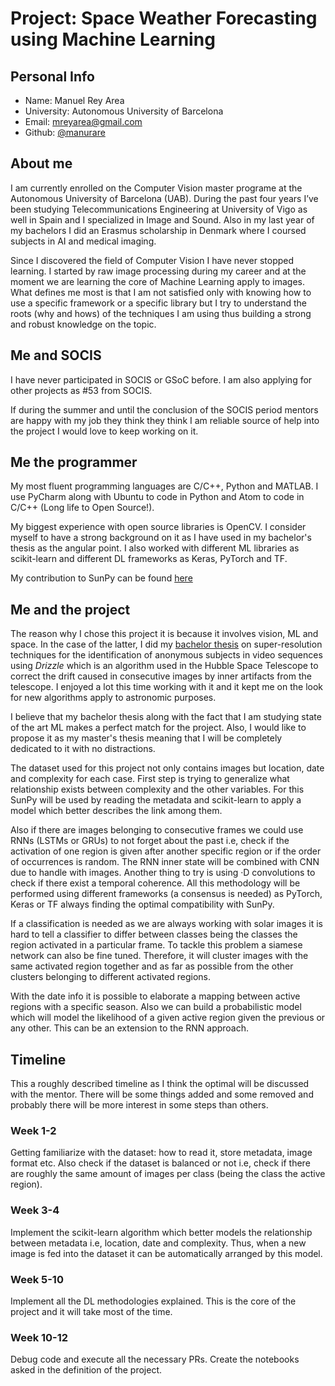 # Project: Space Weather Forecasting using Machine Learning
## Personal Info
- Name: Manuel Rey Area
- University: Autonomous University of Barcelona
- Email: mreyarea@gmail.com
- Github: [@manurare](https://github.com/manurare)

## About me
I am currently enrolled on the Computer Vision master programe at the Autonomous University of Barcelona (UAB). During the past four years I’ve been studying Telecommunications Engineering at University of Vigo as well in Spain and I specialized in Image and Sound. Also in my last year of my bachelors I did an Erasmus scholarship in Denmark where I coursed subjects in AI and medical imaging.

Since I discovered the field of Computer Vision I have never stopped learning. I started by raw image processing during my career and at the moment we are learning the core of Machine Learning apply to images. What defines me most is that I am not satisfied only with knowing how to use a specific framework or a specific library but I try to understand the roots (why and hows) of the techniques I am using thus building a strong and robust knowledge on the topic.

## Me and SOCIS
I have never participated in SOCIS or GSoC before. I am also applying for other projects as #53 from SOCIS.

If during the summer and until the conclusion of the SOCIS period mentors are happy with my job they think they think I am reliable source of help into the project I would love to keep working on it. 

## Me the programmer
My most fluent programming languages are C/C++, Python and MATLAB. I use PyCharm along with Ubuntu to code in Python and Atom to code in C/C++ (Long life to Open Source!). 

My biggest experience with open source libraries is OpenCV. I consider myself to have a strong background on it as I have used in my bachelor's thesis as the angular point. I also worked with different ML libraries as scikit-learn and different DL frameworks as Keras, PyTorch and TF. 

My contribution to SunPy can be found [here](https://github.com/sunpy/sunpy/issues/3007)

## Me and the project
The reason why I chose this project it is because it involves vision, ML and space. In the case of the latter, I did my [bachelor thesis](https://github.com/manurare/Superresolution-VideoSequences) on super-resolution techniques for the identification of anonymous subjects in video sequences using _Drizzle_ which is an algorithm used in the Hubble Space Telescope to correct the drift caused in consecutive images by inner artifacts from the telescope. I enjoyed a lot this time working with it and it kept me on the look for new algorithms apply to astronomic purposes. 

I believe that my bachelor thesis along with the fact that I am studying state of the art ML makes a perfect match for the project. Also, I would like to propose it as my master's thesis meaning that I will be completely dedicated to it with no distractions. 

The dataset used for this project not only contains images but location, date and complexity for each case. First step is trying to generalize what relationship exists between complexity and the other variables. For this SunPy will be used by reading the metadata and scikit-learn to apply a model which better describes the link among them.

Also if there are images belonging to consecutive frames we could use RNNs (LSTMs or GRUs) to not forget about the past i.e, check if the activation of one region is given after another specific region or if the order of occurrences is random. The RNN inner state will be combined with CNN due to handle with images. Another thing to try is using ·D convolutions to check if there exist a temporal coherence. All this methodology will be performed using different frameworks (a consensus is needed) as PyTorch, Keras or TF always finding the optimal compatibility with SunPy.

If a classification is needed as we are always working with solar images it is hard to tell a classifier to differ between classes being the classes the region activated in a particular frame. To tackle this problem a siamese network can also be fine tuned. Therefore, it will cluster images with the same activated region together and as far as possible from the other clusters belonging to different activated regions. 

With the date info it is possible to elaborate a mapping between active regions with a specific season. Also we can build a probabilistic model which will model the likelihood of a given active region given the previous or any other. This can be an extension to the RNN approach. 

## Timeline
This a roughly described timeline as I think the optimal will be discussed with the mentor. There will be some things added and some removed and probably there will be more interest in some steps than others.
### Week 1-2
Getting familiarize with the dataset: how to read it, store metadata, image format etc. Also check if the dataset is balanced or not i.e, check if there are roughly the same amount of images per class (being the class the active region).
### Week 3-4
Implement the scikit-learn algorithm which better models the relationship between metadata i.e, location, date and complexity. Thus, when a new image is fed into the dataset it can be automatically arranged by this model.
### Week 5-10
Implement all the DL methodologies explained. This is the core of the project and it will take most of the time. 
### Week 10-12 
Debug code and execute all the necessary PRs. Create the notebooks asked in the definition of the project. 